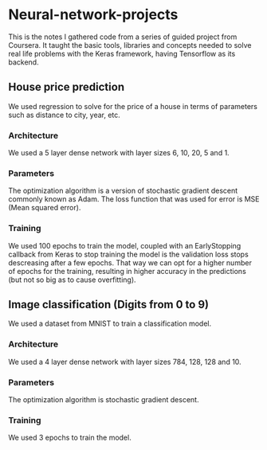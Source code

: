 # Neural-network-projects

This is the notes I gathered code from a series of guided project from Coursera. 
It taught the basic tools, libraries and concepts needed to solve real life problems with the Keras framework, having Tensorflow as its backend.

## House price prediction
We used regression to solve for the price of a house in terms of parameters such as distance to city, year, etc.

### Architecture 
We used a 5 layer dense network with layer sizes 6, 10, 20, 5 and 1. 

### Parameters
The optimization algorithm is a version of stochastic gradient descent commonly known as Adam.
The loss function that was used for error is MSE (Mean squared error).

### Training
We used 100 epochs to train the model, coupled with an EarlyStopping callback from Keras to stop training the model is the validation loss stops descreasing after a few epochs. That way we can opt for a higher number of epochs for the training, resulting in higher accuracy in the predictions (but not so big as to cause overfitting).

## Image classification (Digits from 0 to 9)
We used a dataset from MNIST to train a classification model.

### Architecture 
We used a 4 layer dense network with layer sizes 784, 128, 128 and 10.

### Parameters
The optimization algorithm is stochastic gradient descent.

### Training
We used 3 epochs to train the model.
